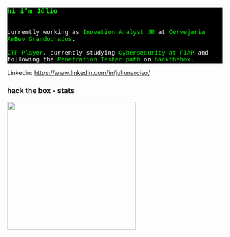 <div style="color: #ffffff; background-color: #000000; font-family: 'Courier New', monospace;">
  <h3 style="color: #00ff00;">
    hi i'm Júlio
  </h3>
  <br/>
  currently working as <bold><span style="color: #00ff00;">Inovation Analyst JR</span><bold/> at <span style="color: #00ff00;">Cervejaria AmBev Grandourados</span>.
  <br/><br/>
  <span style="color: #00ff00;">CTF Player</span>, currently studying <span style="color: #00ff00;">Cybersecurity at FIAP</span> and following the <span style="color: #00ff00;">Penetration Tester path</span> on <span style="color: #00ff00;">hackthebox</span>.
</div>

Linkedin: https://www.linkedin.com/in/julionarciso/

<h3>hack the box - stats</h3>
<img src="https://www.hackthebox.com/badge/image/2347196" width="300" /
<br/>
